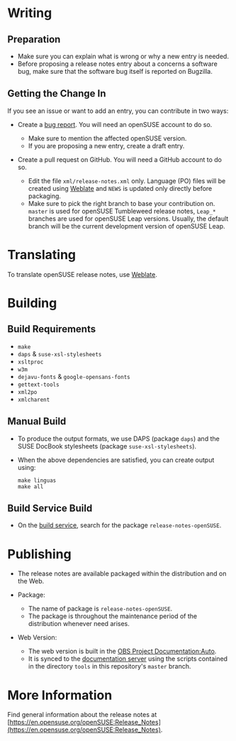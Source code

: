 
# Writing

## Preparation
  * Make sure you can explain what is wrong or why a new entry is needed.
  * Before proposing a release notes entry about a concerns a software bug,
    make sure that the software bug itself is reported on Bugzilla.

## Getting the Change In
If you see an issue or want to add an entry, you can contribute in two ways:

* Create a [bug report](https://bugzilla.opensuse.org/enter_bug.cgi?&product=openSUSE%20Distribution&component=Release%20Notes&short_desc=[rn]+&assigned_to=sknorr%40suse.com).
  You will need an openSUSE account to do so.
  * Make sure to mention the affected openSUSE version.
  * If you are proposing a new entry, create a draft entry.

* Create a pull request on GitHub. You will need a GitHub account to do so.
  * Edit the file `xml/release-notes.xml` only. Language (PO) files will be
    created using [Weblate](https://l10n.opensuse.org/projects/release-notes-opensuse/)
    and `NEWS` is updated only directly before packaging.
  * Make sure to pick the right branch to base your contribution on. `master` is
    used for openSUSE Tumbleweed release notes, `Leap_*` branches are used for
    openSUSE Leap versions. Usually, the default branch will be the current
    development version of openSUSE Leap.

# Translating

To translate openSUSE release notes, use [Weblate](https://l10n.opensuse.org/projects/release-notes-opensuse/).

# Building

## Build Requirements

- `make`
- `daps` & `suse-xsl-stylesheets`
- `xsltproc`
- `w3m`
- `dejavu-fonts` & `google-opensans-fonts`
- `gettext-tools`
- `xml2po`
- `xmlcharent`

## Manual Build
* To produce the output formats, we use DAPS (package `daps`) and the SUSE
  DocBook stylesheets (package `suse-xsl-stylesheets`).
* When the above dependencies are satisfied, you can create output using:

  ```
  make linguas
  make all
  ```

## Build Service Build
* On the [build service](https://build.opensuse.org), search for the package
  `release-notes-openSUSE`.


# Publishing

* The release notes are available packaged within the distribution and on the
  Web.

* Package:
  * The name of package is `release-notes-openSUSE`.
  * The package is throughout the maintenance period of the distribution
    whenever need arises.

* Web Version:
  * The web version is built in the [OBS Project Documentation:Auto](https://build.opensuse.org/project/show/Documentation:Auto).
  * It is synced to the [documentation server](https://doc.opensuse.org/release-notes)
    using the scripts contained in the directory `tools` in this repository's
    `master` branch.

# More Information

Find general information about the release notes at
[https://en.opensuse.org/openSUSE:Release_Notes](https://en.opensuse.org/openSUSE:Release_Notes).
